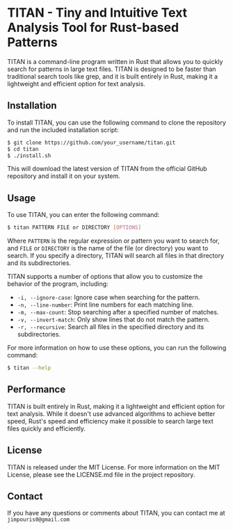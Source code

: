 # TITAN - Tiny and Intuitive Text Analysis Tool for Rust-based Patterns

TITAN is a command-line program written in Rust that allows you to quickly search for patterns in large text files. TITAN is designed to be faster than traditional search tools like grep, and it is built entirely in Rust, making it a lightweight and efficient option for text analysis.

## Installation

To install TITAN, you can use the following command to clone the repository and run the included installation script:

```sh
$ git clone https://github.com/your_username/titan.git
$ cd titan
$ ./install.sh
```

This will download the latest version of TITAN from the official GitHub repository and install it on your system.

## Usage

To use TITAN, you can enter the following command:

```sh
$ titan PATTERN FILE or DIRECTORY [OPTIONS]
```

Where `PATTERN` is the regular expression or pattern you want to search for, and `FILE` or `DIRECTORY` is the name of the file (or directory) you want to search. If you specify a directory, TITAN will search all files in that directory and its subdirectories.

TITAN supports a number of options that allow you to customize the behavior of the program, including:

- `-i, --ignore-case`: Ignore case when searching for the pattern.
- `-n, --line-number`: Print line numbers for each matching line.
- `-m, --max-count`: Stop searching after a specified number of matches.
- `-v, --invert-match`: Only show lines that do not match the pattern.
- `-r, --recursive`: Search all files in the specified directory and its subdirectories.

For more information on how to use these options, you can run the following command:

```sh
$ titan --help
```

## Performance

TITAN is built entirely in Rust, making it a lightweight and efficient option for text analysis. While it doesn't use advanced algorithms to achieve better speed, Rust's speed and efficiency make it possible to search large text files quickly and efficiently.

## License

TITAN is released under the MIT License. For more information on the MIT License, please see the LICENSE.md file in the project repository.

## Contact

If you have any questions or comments about TITAN, you can contact me at `jimpouris0@gmail.com`